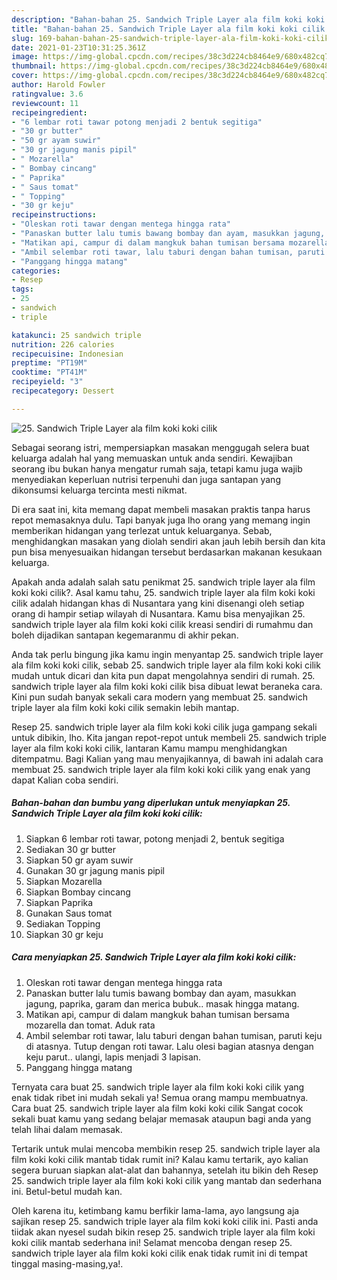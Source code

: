 ```yaml
---
description: "Bahan-bahan 25. Sandwich Triple Layer ala film koki koki cilik yang nikmat dan Mudah Dibuat"
title: "Bahan-bahan 25. Sandwich Triple Layer ala film koki koki cilik yang nikmat dan Mudah Dibuat"
slug: 169-bahan-bahan-25-sandwich-triple-layer-ala-film-koki-koki-cilik-yang-nikmat-dan-mudah-dibuat
date: 2021-01-23T10:31:25.361Z
image: https://img-global.cpcdn.com/recipes/38c3d224cb8464e9/680x482cq70/25-sandwich-triple-layer-ala-film-koki-koki-cilik-foto-resep-utama.jpg
thumbnail: https://img-global.cpcdn.com/recipes/38c3d224cb8464e9/680x482cq70/25-sandwich-triple-layer-ala-film-koki-koki-cilik-foto-resep-utama.jpg
cover: https://img-global.cpcdn.com/recipes/38c3d224cb8464e9/680x482cq70/25-sandwich-triple-layer-ala-film-koki-koki-cilik-foto-resep-utama.jpg
author: Harold Fowler
ratingvalue: 3.6
reviewcount: 11
recipeingredient:
- "6 lembar roti tawar potong menjadi 2 bentuk segitiga"
- "30 gr butter"
- "50 gr ayam suwir"
- "30 gr jagung manis pipil"
- " Mozarella"
- " Bombay cincang"
- " Paprika"
- " Saus tomat"
- " Topping"
- "30 gr keju"
recipeinstructions:
- "Oleskan roti tawar dengan mentega hingga rata"
- "Panaskan butter lalu tumis bawang bombay dan ayam, masukkan jagung, paprika, garam dan merica bubuk.. masak hingga matang."
- "Matikan api, campur di dalam mangkuk bahan tumisan bersama mozarella dan tomat. Aduk rata"
- "Ambil selembar roti tawar, lalu taburi dengan bahan tumisan, paruti keju di atasnya. Tutup dengan roti tawar. Lalu olesi bagian atasnya dengan keju parut.. ulangi, lapis menjadi 3 lapisan."
- "Panggang hingga matang"
categories:
- Resep
tags:
- 25
- sandwich
- triple

katakunci: 25 sandwich triple 
nutrition: 226 calories
recipecuisine: Indonesian
preptime: "PT19M"
cooktime: "PT41M"
recipeyield: "3"
recipecategory: Dessert

---
```



![25. Sandwich Triple Layer ala film koki koki cilik](https://img-global.cpcdn.com/recipes/38c3d224cb8464e9/680x482cq70/25-sandwich-triple-layer-ala-film-koki-koki-cilik-foto-resep-utama.jpg)

Sebagai seorang istri, mempersiapkan masakan menggugah selera buat keluarga adalah hal yang memuaskan untuk anda sendiri. Kewajiban seorang ibu bukan hanya mengatur rumah saja, tetapi kamu juga wajib menyediakan keperluan nutrisi terpenuhi dan juga santapan yang dikonsumsi keluarga tercinta mesti nikmat.

Di era  saat ini, kita memang dapat membeli masakan praktis tanpa harus repot memasaknya dulu. Tapi banyak juga lho orang yang memang ingin memberikan hidangan yang terlezat untuk keluarganya. Sebab, menghidangkan masakan yang diolah sendiri akan jauh lebih bersih dan kita pun bisa menyesuaikan hidangan tersebut berdasarkan makanan kesukaan keluarga. 



Apakah anda adalah salah satu penikmat 25. sandwich triple layer ala film koki koki cilik?. Asal kamu tahu, 25. sandwich triple layer ala film koki koki cilik adalah hidangan khas di Nusantara yang kini disenangi oleh setiap orang di hampir setiap wilayah di Nusantara. Kamu bisa menyajikan 25. sandwich triple layer ala film koki koki cilik kreasi sendiri di rumahmu dan boleh dijadikan santapan kegemaranmu di akhir pekan.

Anda tak perlu bingung jika kamu ingin menyantap 25. sandwich triple layer ala film koki koki cilik, sebab 25. sandwich triple layer ala film koki koki cilik mudah untuk dicari dan kita pun dapat mengolahnya sendiri di rumah. 25. sandwich triple layer ala film koki koki cilik bisa dibuat lewat beraneka cara. Kini pun sudah banyak sekali cara modern yang membuat 25. sandwich triple layer ala film koki koki cilik semakin lebih mantap.

Resep 25. sandwich triple layer ala film koki koki cilik juga gampang sekali untuk dibikin, lho. Kita jangan repot-repot untuk membeli 25. sandwich triple layer ala film koki koki cilik, lantaran Kamu mampu menghidangkan ditempatmu. Bagi Kalian yang mau menyajikannya, di bawah ini adalah cara membuat 25. sandwich triple layer ala film koki koki cilik yang enak yang dapat Kalian coba sendiri.

<!--inarticleads1-->

##### Bahan-bahan dan bumbu yang diperlukan untuk menyiapkan 25. Sandwich Triple Layer ala film koki koki cilik:

1. Siapkan 6 lembar roti tawar, potong menjadi 2, bentuk segitiga
1. Sediakan 30 gr butter
1. Siapkan 50 gr ayam suwir
1. Gunakan 30 gr jagung manis pipil
1. Siapkan  Mozarella
1. Siapkan  Bombay cincang
1. Siapkan  Paprika
1. Gunakan  Saus tomat
1. Sediakan  Topping
1. Siapkan 30 gr keju




<!--inarticleads2-->

##### Cara menyiapkan 25. Sandwich Triple Layer ala film koki koki cilik:

1. Oleskan roti tawar dengan mentega hingga rata
1. Panaskan butter lalu tumis bawang bombay dan ayam, masukkan jagung, paprika, garam dan merica bubuk.. masak hingga matang.
1. Matikan api, campur di dalam mangkuk bahan tumisan bersama mozarella dan tomat. Aduk rata
1. Ambil selembar roti tawar, lalu taburi dengan bahan tumisan, paruti keju di atasnya. Tutup dengan roti tawar. Lalu olesi bagian atasnya dengan keju parut.. ulangi, lapis menjadi 3 lapisan.
1. Panggang hingga matang




Ternyata cara buat 25. sandwich triple layer ala film koki koki cilik yang enak tidak ribet ini mudah sekali ya! Semua orang mampu membuatnya. Cara buat 25. sandwich triple layer ala film koki koki cilik Sangat cocok sekali buat kamu yang sedang belajar memasak ataupun bagi anda yang telah lihai dalam memasak.

Tertarik untuk mulai mencoba membikin resep 25. sandwich triple layer ala film koki koki cilik mantab tidak rumit ini? Kalau kamu tertarik, ayo kalian segera buruan siapkan alat-alat dan bahannya, setelah itu bikin deh Resep 25. sandwich triple layer ala film koki koki cilik yang mantab dan sederhana ini. Betul-betul mudah kan. 

Oleh karena itu, ketimbang kamu berfikir lama-lama, ayo langsung aja sajikan resep 25. sandwich triple layer ala film koki koki cilik ini. Pasti anda tiidak akan nyesel sudah bikin resep 25. sandwich triple layer ala film koki koki cilik mantab sederhana ini! Selamat mencoba dengan resep 25. sandwich triple layer ala film koki koki cilik enak tidak rumit ini di tempat tinggal masing-masing,ya!.

